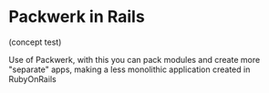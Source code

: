 # Packwerk in Rails

(concept test)

Use of Packwerk, with this you can pack modules and create more "separate" apps, making a less monolithic application created in RubyOnRails
